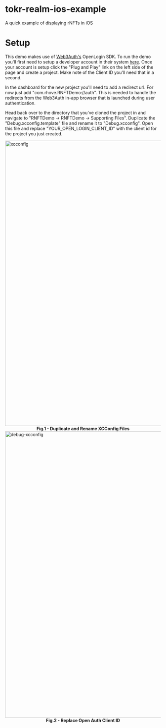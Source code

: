 # tokr-realm-ios-example
A quick example of displaying rNFTs in iOS

# Setup

This demo makes use of [Web3Auth's](https://web3auth.io/) OpenLogin SDK. To run the demo you'll first need to setup a developer account in their system [here](https://dashboard.web3auth.io/). Once your account is setup click the "Plug and Play" link on the left side of the page and create a project. Make note of the Client ID you'll need that in a second.

In the dashboard for the new project you'll need to add a redirect url. For now just add "com.rhove.RNFTDemo://auth". This is needed to handle the redirects from the Web3Auth in-app browser that is launched during user authentication.

Head back over to the directory that you've cloned the project in and navigate to "RNFTDemo -> RNFTDemo -> Supporting Files". Duplicate the "Debug.xcconfig.template" file and rename it to "Debug.xcconfig". Open this file and replace "YOUR_OPEN_LOGIN_CLIENT_ID" with the client id for the project you just created.

<img width="921" alt="xcconfig" src="https://user-images.githubusercontent.com/282512/158829714-a21e7323-c902-470b-8be6-c04bbd542b67.png">
<figcaption align="center"><b>Fig.1 - Duplicate and Rename XCConfig Files</b></figcaption>

<img width="925" alt="debug-xcconfig" src="https://user-images.githubusercontent.com/282512/158829762-666e5a1f-cfd3-48d2-80f0-46460d3b5e3a.png">
<figcaption align="center"><b>Fig.2 - Replace Open Auth Client ID</b></figcaption>
